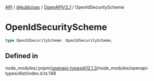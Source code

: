 [API](../../../../../packages.md) / [@kubb/oas](../../../index.md) / [OpenAPIV3\_1](../index.md) / OpenIdSecurityScheme

# OpenIdSecurityScheme

```ts
type OpenIdSecurityScheme: OpenIdSecurityScheme;
```

## Defined in

node\_modules/.pnpm/openapi-types@12.1.3/node\_modules/openapi-types/dist/index.d.ts:148
